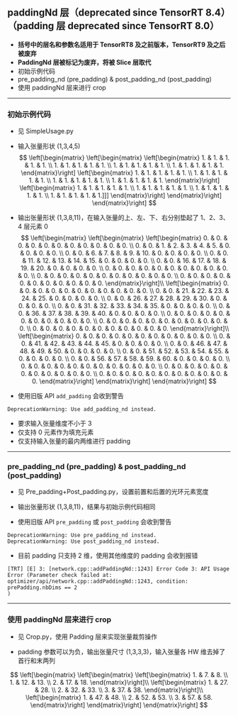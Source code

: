 ## paddingNd 层（deprecated since TensorRT 8.4）（padding 层 deprecated since TensorRT 8.0）
+ **括号中的层名和参数名适用于 TensorRT8 及之前版本，TensorRT9 及之后被废弃**
+ **PaddingNd 层被标记为废弃，将被 Slice 层取代**
+ 初始示例代码
+ pre_padding_nd (pre_padding) & post_padding_nd (post_padding)
+ 使用 paddingNd 层来进行 crop

---
### 初始示例代码
+ 见 SimpleUsage.py

+ 输入张量形状 (1,3,4,5)
$$
\left[\begin{matrix}
    \left[\begin{matrix}
        \left[\begin{matrix}
            1. & 1. & 1. & 1. & 1. \\
            1. & 1. & 1. & 1. & 1. \\
            1. & 1. & 1. & 1. & 1. \\
            1. & 1. & 1. & 1. & 1.
        \end{matrix}\right]
        \left[\begin{matrix}
            1. & 1. & 1. & 1. & 1. \\
            1. & 1. & 1. & 1. & 1. \\
            1. & 1. & 1. & 1. & 1. \\
            1. & 1. & 1. & 1. & 1.
        \end{matrix}\right]
        \left[\begin{matrix}
            1. & 1. & 1. & 1. & 1. \\
            1. & 1. & 1. & 1. & 1. \\
            1. & 1. & 1. & 1. & 1. \\
            1. & 1. & 1. & 1. & 1.]]]
        \end{matrix}\right]
    \end{matrix}\right]
\end{matrix}\right]
$$

+ 输出张量形状 (1,3,8,11)，在输入张量的上、左、下、右分别垫起了 1、2、3、4 层元素 0
$$
\left[\begin{matrix}
    \left[\begin{matrix}
        \left[\begin{matrix}
             0. &  0. &  0. &  0. &  0. &  0. &  0. &  0. &  0. &  0. &  0. \\
             0. &  0. &  1. &  2. &  3. &  4. &  5. &  0. &  0. &  0. &  0. \\
             0. &  0. &  6. &  7. &  8. &  9. & 10. &  0. &  0. &  0. &  0. \\
             0. &  0. & 11. & 12. & 13. & 14. & 15. &  0. &  0. &  0. &  0. \\
             0. &  0. & 16. & 17. & 18. & 19. & 20. &  0. &  0. &  0. &  0. \\
             0. &  0. &  0. &  0. &  0. &  0. &  0. &  0. &  0. &  0. &  0. \\
             0. &  0. &  0. &  0. &  0. &  0. &  0. &  0. &  0. &  0. &  0. \\
             0. &  0. &  0. &  0. &  0. &  0. &  0. &  0. &  0. &  0. &  0.
        \end{matrix}\right]\\
        \left[\begin{matrix}
             0. &  0. &  0. &  0. &  0. &  0. &  0. &  0. &  0. &  0. &  0. \\
             0. &  0. & 21. & 22. & 23. & 24. & 25. &  0. &  0. &  0. &  0. \\
             0. &  0. & 26. & 27. & 28. & 29. & 30. &  0. &  0. &  0. &  0. \\
             0. &  0. & 31. & 32. & 33. & 34. & 35. &  0. &  0. &  0. &  0. \\
             0. &  0. & 36. & 37. & 38. & 39. & 40. &  0. &  0. &  0. &  0. \\
             0. &  0. &  0. &  0. &  0. &  0. &  0. &  0. &  0. &  0. &  0. \\
             0. &  0. &  0. &  0. &  0. &  0. &  0. &  0. &  0. &  0. &  0. \\
             0. &  0. &  0. &  0. &  0. &  0. &  0. &  0. &  0. &  0. &  0.
        \end{matrix}\right]\\
        \left[\begin{matrix}
             0. &  0. &  0. &  0. &  0. &  0. &  0. &  0. &  0. &  0. &  0. \\
             0. &  0. & 41. & 42. & 43. & 44. & 45. &  0. &  0. &  0. &  0. \\
             0. &  0. & 46. & 47. & 48. & 49. & 50. &  0. &  0. &  0. &  0. \\
             0. &  0. & 51. & 52. & 53. & 54. & 55. &  0. &  0. &  0. &  0. \\
             0. &  0. & 56. & 57. & 58. & 59. & 60. &  0. &  0. &  0. &  0. \\
             0. &  0. &  0. &  0. &  0. &  0. &  0. &  0. &  0. &  0. &  0. \\
             0. &  0. &  0. &  0. &  0. &  0. &  0. &  0. &  0. &  0. &  0. \\
             0. &  0. &  0. &  0. &  0. &  0. &  0. &  0. &  0. &  0. &  0.
        \end{matrix}\right]
    \end{matrix}\right]
\end{matrix}\right]
$$

+ 使用旧版 API `add_padding` 会收到警告
```
DeprecationWarning: Use add_padding_nd instead.
```

+ 要求输入张量维度不小于 3
+ 仅支持 0 元素作为填充元素
+ 仅支持输入张量的最内两维进行 padding

---
### pre_padding_nd (pre_padding) & post_padding_nd (post_padding)
+ 见 Pre_padding+Post_padding.py，设置前置和后置的光环元素宽度

+ 输出张量形状 (1,3,8,11)，结果与初始示例代码相同

+ 使用旧版 API `pre_padding` 或 `post_padding` 会收到警告
```
DeprecationWarning: Use pre_padding_nd instead.
DeprecationWarning: Use post_padding_nd instead.
```

+ 目前 padding 只支持 2 维，使用其他维度的 padding 会收到报错
```
[TRT] [E] 3: [network.cpp::addPaddingNd::1243] Error Code 3: API Usage Error (Parameter check failed at: optimizer/api/network.cpp::addPaddingNd::1243, condition: prePadding.nbDims == 2
)
```

---
### 使用 paddingNd 层来进行 crop
+ 见 Crop.py，使用 Padding 层来实现张量裁剪操作

+ padding 参数可以为负，输出张量尺寸 (1,3,3,3)，输入张量各 HW 维去掉了首行和末两列

$$
\left[\begin{matrix}
    \left[\begin{matrix}
        \left[\begin{matrix}
             1. &  7. &  8. \\
            1.  & 12. & 13. \\
            2.  & 17. & 18.
        \end{matrix}\right]\\
        \left[\begin{matrix}
            1.  & 27. & 28. \\
            2.  & 32. & 33. \\
            3.  & 37. & 38.
        \end{matrix}\right]\\
        \left[\begin{matrix}
            1.  & 47. & 48. \\
            2.  & 52. & 53. \\
            3.  & 57. & 58.
        \end{matrix}\right]
    \end{matrix}\right]
\end{matrix}\right]
$$